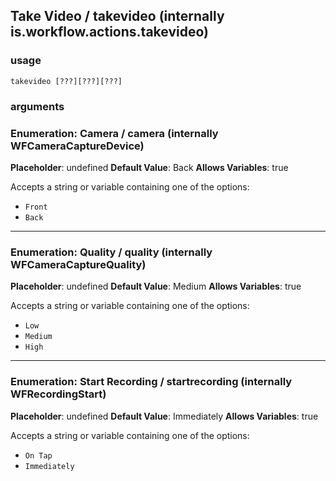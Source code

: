 
## Take Video / takevideo (internally is.workflow.actions.takevideo)

### usage
`takevideo [???][???][???]`

### arguments
### Enumeration: Camera / camera (internally WFCameraCaptureDevice)
**Placeholder**: undefined
**Default Value**: Back
**Allows Variables**: true


Accepts a string 
or variable
containing one of the options:

- `Front`
- `Back`
---
### Enumeration: Quality / quality (internally WFCameraCaptureQuality)
**Placeholder**: undefined
**Default Value**: Medium
**Allows Variables**: true


Accepts a string 
or variable
containing one of the options:

- `Low`
- `Medium`
- `High`
---
### Enumeration: Start Recording / startrecording (internally WFRecordingStart)
**Placeholder**: undefined
**Default Value**: Immediately
**Allows Variables**: true


Accepts a string 
or variable
containing one of the options:

- `On Tap`
- `Immediately`
